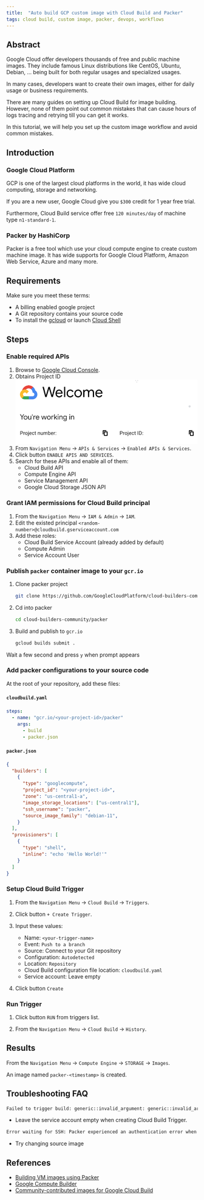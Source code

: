 ```yaml
---
title:  "Auto build GCP custom image with Cloud Build and Packer"
tags: cloud build, custom image, packer, devops, workflows
---
```


## Abstract

Google Cloud offer developers thousands of free and public machine images. They include famous Linux distributions like CentOS, Ubuntu, Debian, ... being built for both regular usages and specialized usages.

In many cases, developers want to create their own images, either for daily usage or business requirements.

There are many guides on setting up Cloud Build for image building. However, none of them point out common mistakes that can cause hours of logs tracing and retrying till you can get it works.

In this tutorial, we will help you set up the custom image workflow and avoid common mistakes.

## Introduction

### Google Cloud Platform

GCP is one of the largest cloud platforms in the world, it has wide cloud computing, storage and networking.

If you are a new user, Google Cloud give you `$300` credit for 1 year free trial.

Furthermore, Cloud Build service offer free `120 minutes/day` of machine type `n1-standard-1`.

### Packer by HashiCorp

Packer is a free tool which use your cloud compute engine to create custom machine image. It has wide supports for Google Cloud Platform, Amazon Web Service, Azure and many more.

## Requirements

Make sure you meet these terms:

- A billing enabled google project
- A Git repository contains your source code
- To install the [gcloud](https://cloud.google.com/sdk/docs/install) or launch [Cloud Shell](https://cloud.google.com/shell/docs/launching-cloud-shell)

## Steps

### Enable required APIs

1. Browse to [Google Cloud Console](https://console.cloud.google.com/).
1. Obtains Project ID
   ![Project Id](./project-id.png)
1. From `Navigation Menu` -> `APIs & Services` -> `Enabled APIs & Services`.
1. Click button `ENABLE APIS AND SERVICES`.
1. Search for these APIs and enable all of them:
    - Cloud Build API
    - Compute Engine API
    - Service Management API
    - Google Cloud Storage JSON API

### Grant IAM permissions for Cloud Build principal

1. From the `Navigation Menu` -> `IAM & Admin` -> `IAM`.
1. Edit the existed principal `<random-number>@cloudbuild.gserviceaccount.com`
1. Add these roles:
   - Cloud Build Service Account (already added by default)
   - Compute Admin
   - Service Account User

### Publish `packer` container image to your `gcr.io`

1. Clone packer project

   ```bash
   git clone https://github.com/GoogleCloudPlatform/cloud-builders-community.git
   ```

1. Cd into packer

   ```bash
   cd cloud-builders-community/packer
   ```

1. Build and publish to `gcr.io`

   ```bash
   gcloud builds submit .
   ```

Wait a few second and press `y` when prompt appears

### Add packer configurations to your source code

At the root of your repository, add these files:

#### **`cloudbuild.yaml`**

```yaml
steps:
  - name: "gcr.io/<your-project-id>/packer"
    args:
      - build
      - packer.json
```

#### **`packer.json`**

```json
{
  "builders": [
    {
      "type": "googlecompute",
      "project_id": "<your-project-id>",
      "zone": "us-central1-a",
      "image_storage_locations": ["us-central1"],
      "ssh_username": "packer",
      "source_image_family": "debian-11",
    }
  ],
  "provisioners": [
    {
      "type": "shell",
      "inline": "echo 'Hello World!'"
    }
  ]
}
```

### Setup Cloud Build Trigger

1. From the `Navigation Menu` -> `Cloud Build` -> `Triggers`.

1. Click button `+ Create Trigger`.

1. Input these values:

   - Name: `<your-trigger-name>`
   - Event: `Push to a branch`
   - Source: Connect to your Git repository
   - Configuration: `Autodetected`
   - Location: `Repository`
   - Cloud Build configuration file location: `cloudbuild.yaml`
   - Service account: Leave empty

1. Click button `Create`

### Run Trigger

1. Click button `RUN` from triggers list.

1. From the `Navigation Menu` -> `Cloud Build` -> `History`.

## Results

From the `Navigation Menu` -> `Compute Engine` -> `STORAGE` -> `Images`.

An image named `packer-<timestamp>` is created.

## Troubleshooting FAQ

```bash
Failed to trigger build: generic::invalid_argument: generic::invalid_argument: if 'build.service_account' is specified, the build must either (a) specify 'build.logs_bucket' (b) use the CLOUD_LOGGING_ONLY logging option, or (c) use the NONE logging option
```

- Leave the service account empty when creating Cloud Build Trigger.

```bash
Error waiting for SSH: Packer experienced an authentication error when trying to connect via SSH. This can happen if your username/password are wrong. You may want to double-check your credentials as part of your debugging process. original error: ssh: handshake failed: ssh: unable to authenticate, attempted methods [none publickey], no supported methods remain
```

- Try changing source image

## References

- [Building VM images using Packer](https://cloud.google.com/build/docs/building/build-vm-images-with-packer)
- [Google Compute Builder](https://www.packer.io/plugins/builders/googlecompute)
- [Community-contributed images for Google Cloud Build](https://github.com/GoogleCloudPlatform/cloud-builders-community)
